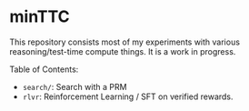 # minTTC

This repository consists most of my experiments with various reasoning/test-time compute things. It is a work in progress.

Table of Contents:
- `search/`: Search with a PRM
- `rlvr`: Reinforcement Learning / SFT on verified rewards. 